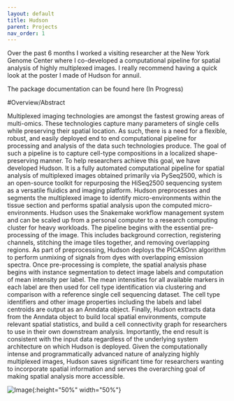 ```yaml
---
layout: default
title: Hudson
parent: Projects
nav_order: 1
---
```


Over the past 6 months I worked a visiting researcher at the New York Genome Center where I co-developed a computational pipeline for spatial analysis of highly multiplexed images. I really recommend having a quick look at the poster I made of Hudson for annuil. 


The package documentation can be found here (In Progress)




#Overview/Abstract

Multiplexed imaging technologies are amongst the fastest growing areas of multi-omics. These technologies capture many parameters of single cells while preserving their spatial location. As such, there is a need for a flexible, robust, and easily deployed end to end computational pipeline for processing and analysis of the data such technologies produce. The goal of such a pipeline is to capture cell-type compositions in a localized shape-preserving manner. To help researchers achieve this goal, we have developed Hudson. It is a fully automated computational pipeline for spatial analysis of multiplexed images obtained primarily via PySeq2500, which is an open-source toolkit for repurposing the HiSeq2500 sequencing system as a versatile fluidics and imaging platform. Hudson preprocesses and segments the multiplexed image to identify micro-environments within the tissue section and performs spatial analysis upon the computed micro-environments. Hudson uses the Snakemake workflow management system and can be scaled up from a personal computer to a research computing cluster for heavy workloads. The pipeline begins with the essential pre-processing of the image. This includes background correction, registering channels, stitching the image tiles together, and removing overlapping regions. As part of preprocessing, Hudson deploys the PICASOnn algorithm to perform unmixing of signals from dyes with overlapping emission spectra. Once pre-processing is complete, the spatial analysis phase begins with instance segmentation to detect image labels and computation of mean intensity per label. The mean intensities for all available markers in each label are then used for cell type identification via clustering and comparison with a reference single cell sequencing dataset. The cell type identifiers and other image properties including the labels and label centroids are output as an Anndata object. Finally, Hudson extracts data from the Anndata object to build local spatial environments, compute relevant spatial statistics, and build a cell connectivity graph for researchers to use in their own downstream analysis. Importantly, the end result is consistent with the input data regardless of the underlying system architecture on which Hudson is deployed. Given the computationally intense and programmatically advanced nature of analyzing highly multiplexed images, Hudson saves significant time for researchers wanting to incorporate spatial information and serves the overarching goal of making spatial analysis more accessible.





![Image](IMG_9011.jpg){:height="50%" width="50%"}